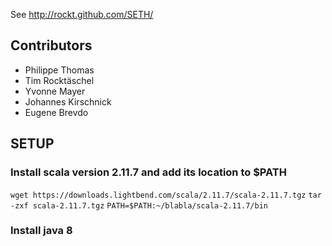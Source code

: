 
See http://rockt.github.com/SETH/

## Contributors
- Philippe Thomas
- Tim Rocktäschel
- Yvonne Mayer
- Johannes Kirschnick
- Eugene Brevdo

## SETUP
### Install scala version 2.11.7 and add its location to $PATH
`wget https://downloads.lightbend.com/scala/2.11.7/scala-2.11.7.tgz`
`tar -zxf scala-2.11.7.tgz`
`PATH=$PATH:~/blabla/scala-2.11.7/bin`

### Install java 8


